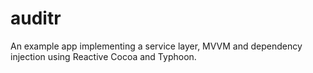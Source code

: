 auditr
======

An example app implementing a service layer, MVVM and dependency injection using Reactive Cocoa and Typhoon.

